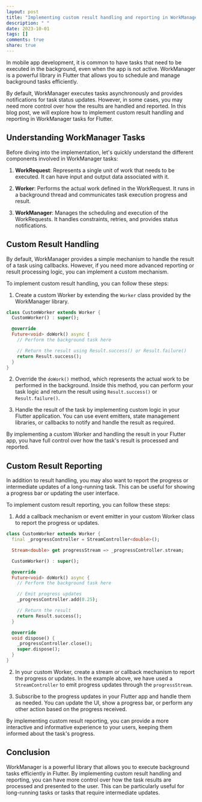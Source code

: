 ```yaml
---
layout: post
title: "Implementing custom result handling and reporting in WorkManager tasks for Flutter"
description: " "
date: 2023-10-01
tags: []
comments: true
share: true
---
```


In mobile app development, it is common to have tasks that need to be executed in the background, even when the app is not active. WorkManager is a powerful library in Flutter that allows you to schedule and manage background tasks efficiently. 

By default, WorkManager executes tasks asynchronously and provides notifications for task status updates. However, in some cases, you may need more control over how the results are handled and reported. In this blog post, we will explore how to implement custom result handling and reporting in WorkManager tasks for Flutter.

## Understanding WorkManager Tasks

Before diving into the implementation, let's quickly understand the different components involved in WorkManager tasks:

1. **WorkRequest**: Represents a single unit of work that needs to be executed. It can have input and output data associated with it.

2. **Worker**: Performs the actual work defined in the WorkRequest. It runs in a background thread and communicates task execution progress and result.

3. **WorkManager**: Manages the scheduling and execution of the WorkRequests. It handles constraints, retries, and provides status notifications.

## Custom Result Handling

By default, WorkManager provides a simple mechanism to handle the result of a task using callbacks. However, if you need more advanced reporting or result processing logic, you can implement a custom mechanism.

To implement custom result handling, you can follow these steps:

1. Create a custom Worker by extending the `Worker` class provided by the WorkManager library.

```dart
class CustomWorker extends Worker {
  CustomWorker() : super();

  @override
  Future<void> doWork() async {
    // Perform the background task here

    // Return the result using Result.success() or Result.failure()
    return Result.success();
  }
}
```

2. Override the `doWork()` method, which represents the actual work to be performed in the background. Inside this method, you can perform your task logic and return the result using `Result.success()` or `Result.failure()`.

3. Handle the result of the task by implementing custom logic in your Flutter application. You can use event emitters, state management libraries, or callbacks to notify and handle the result as required.

By implementing a custom Worker and handling the result in your Flutter app, you have full control over how the task's result is processed and reported.

## Custom Result Reporting

In addition to result handling, you may also want to report the progress or intermediate updates of a long-running task. This can be useful for showing a progress bar or updating the user interface.

To implement custom result reporting, you can follow these steps:

1. Add a callback mechanism or event emitter in your custom Worker class to report the progress or updates.

```dart
class CustomWorker extends Worker {
  final _progressController = StreamController<double>();

  Stream<double> get progressStream => _progressController.stream;

  CustomWorker() : super();

  @override
  Future<void> doWork() async {
    // Perform the background task here

    // Emit progress updates
    _progressController.add(0.25);

    // Return the result
    return Result.success();
  }

  @override
  void dispose() {
    _progressController.close();
    super.dispose();
  }
}
```

2. In your custom Worker, create a stream or callback mechanism to report the progress or updates. In the example above, we have used a `StreamController` to emit progress updates through the `progressStream`.

3. Subscribe to the progress updates in your Flutter app and handle them as needed. You can update the UI, show a progress bar, or perform any other action based on the progress received.

By implementing custom result reporting, you can provide a more interactive and informative experience to your users, keeping them informed about the task's progress.

## Conclusion

WorkManager is a powerful library that allows you to execute background tasks efficiently in Flutter. By implementing custom result handling and reporting, you can have more control over how the task results are processed and presented to the user. This can be particularly useful for long-running tasks or tasks that require intermediate updates.